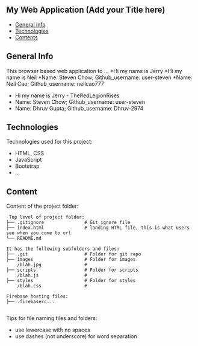 ## My Web Application (Add your Title here)

- [General info](#general-info)
- [Technologies](#technologies)
- [Contents](#content)

## General Info

This browser based web application to ...
*Hi my name is Jerry
*Hi my name is Neil
*Name: Steven Chow; Github_username: user-steven
*Name: Neil Cao; Github_username: neilcao777

- Hi my name is Jerry - TheRedLegionRises
- Name: Steven Chow; Github_username: user-steven
- Name: Dhruv Gupta; Github_username: Dhruv-2974

## Technologies

Technologies used for this project:

- HTML, CSS
- JavaScript
- Bootstrap
- ...

## Content

Content of the project folder:

```
 Top level of project folder:
├── .gitignore               # Git ignore file
├── index.html               # landing HTML file, this is what users see when you come to url
└── README.md

It has the following subfolders and files:
├── .git                     # Folder for git repo
├── images                   # Folder for images
    /blah.jpg                #
├── scripts                  # Folder for scripts
    /blah.js                 #
├── styles                   # Folder for styles
    /blah.css                #

Firebase hosting files:
├── .firebaserc...


```

Tips for file naming files and folders:

- use lowercase with no spaces
- use dashes (not underscore) for word separation
